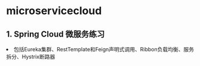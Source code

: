 # microservicecloud

## 1. Spring Cloud 微服务练习
<li> 包括Eureka集群、RestTemplate和Feign声明式调用、Ribbon负载均衡、服务拆分、Hystrix断路器
